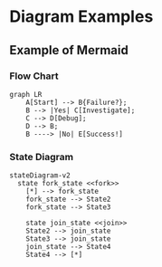 # Diagram Examples

## Example of Mermaid

### Flow Chart

```mermaid
graph LR
    A[Start] --> B{Failure?};
    B --> |Yes| C[Investigate];
    C --> D[Debug];
    D --> B;
    B ----> |No| E[Success!]
```

### State Diagram

```mermaid
stateDiagram-v2
  state fork_state <<fork>>
    [*] --> fork_state
    fork_state --> State2
    fork_state --> State3

    state join_state <<join>>
    State2 --> join_state
    State3 --> join_state
    join_state --> State4
    State4 --> [*]
```